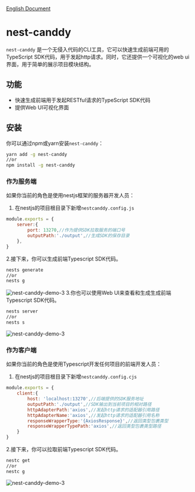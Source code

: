 
[English Document](README.md)

# nest-canddy

`nest-canddy` 是一个无侵入代码的CLI工具，它可以快速生成前端可用的TypeScript SDK代码，用于发起http请求。同时，它还提供一个可视化的web ui界面，用于简单的展示项目模块结构。

## 功能

- 快速生成前端用于发起RESTful请求的TypeScript SDK代码
- 提供Web UI可视化界面

## 安装

你可以通过npm或yarn安装`nest-canddy`：

```bash
yarn add -g nest-canddy
//or
npm install -g nest-canddy
```
### 作为服务端

如果你当前的角色是使用nestjs框架的服务器开发人员：

1. 在nestjs的项目根目录下新增`nestcanddy.config.js`
```javascript
module.exports = {
    server:{
		port: 13270,//作为提供SDK拉取服务的端口号
		outputPath:'./output',//生成SDK的保存目录
	},
}
```
2.接下来，你可以生成前端Typescript SDK代码。
```bash
nests generate
//or
nests g
```
![nest-canddy-demo-3](https://caidan-1318352346.cos.ap-guangzhou.myqcloud.com/upload/demo/nest-canddy-demo-1.gif)
3.你也可以使用Web UI来查看和生成生成前端Typescript SDK代码。
```bash
nests server
//or
nests s
```
![nest-canddy-demo-3](https://caidan-1318352346.cos.ap-guangzhou.myqcloud.com/upload/demo/nest-canddy-demo-2.gif)

### 作为客户端

如果你当前的角色是使用Typescript开发任何项目的前端开发人员：

1. 在nestjs的项目根目录下新增`nestcanddy.config.cjs`
```javascript
module.exports = {
	client:{
		host: 'localhost:13270',//后端提供的SDK服务地址
		outputPath:'./output',//SDK输出到当前项目的相对路径
		httpAdapterPath:'axios',//发起http请求的适配器引用路径
		httpAdapterName:'axios',//发起http请求的适配器引用名称
		responseWrapperType:'{AxiosResponse}',//返回类型包裹类型
		responseWrapperTypePath:'axios',//返回类型包裹类型路径
	}
}
```
2.接下来，你可以拉取前端Typescript SDK代码。
```bash
nestc get
//or
nestc g
```
![nest-canddy-demo-3](https://caidan-1318352346.cos.ap-guangzhou.myqcloud.com/upload/demo/nest-canddy-demo-3.gif)
